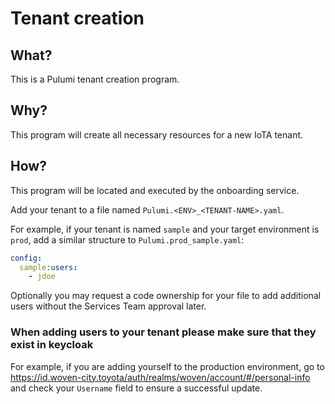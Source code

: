 # Tenant creation

## What?

This is a Pulumi tenant creation program.

## Why?

This program will create all necessary resources for a new IoTA tenant.

## How?

This program will be located and executed by the onboarding service.

Add your tenant to a file named `Pulumi.<ENV>_<TENANT-NAME>.yaml`. 

For example, if your tenant is named `sample` and your target environment is `prod`, add a similar structure to `Pulumi.prod_sample.yaml`:
```yaml
config:
  sample:users:
    - jdoe  
```

Optionally you may request a code ownership for your file to add additional users without the Services Team approval later.

### When adding users to your tenant please make sure that they exist in keycloak

For example, if you are adding yourself to the production environment, go to https://id.woven-city.toyota/auth/realms/woven/account/#/personal-info and check your `Username` field to ensure a successful update.
